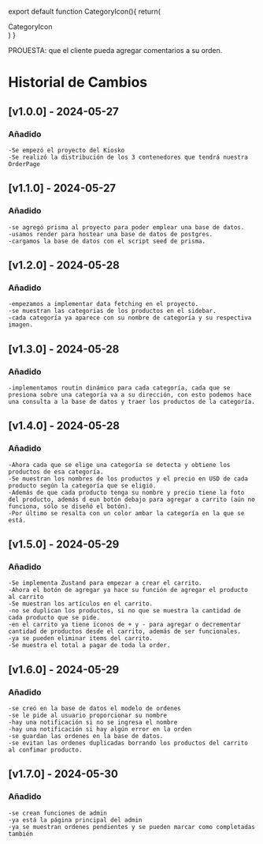 export default function CategoryIcon(){
    return(
        <div>CategoryIcon</div>
    )
}

PROUESTA: que el cliente pueda agregar comentarios a su orden.
# Historial de Cambios

## [v1.0.0] - 2024-05-27

### Añadido

    -Se empezó el proyecto del Kiosko
    -Se realizó la distribución de los 3 contenedores que tendrá nuestra OrderPage

## [v1.1.0] - 2024-05-27

### Añadido

    -se agregó prisma al proyecto para poder emplear una base de datos.
    -usamos render para hostear una base de datos de postgres.
    -cargamos la base de datos con el script seed de prisma.

## [v1.2.0] - 2024-05-28

### Añadido

    -empezamos a implementar data fetching en el proyecto.
    -se muestran las categorias de los productos en el sidebar.
    -cada categoría ya aparece con su nombre de categoría y su respectiva imagen.
    
## [v1.3.0] - 2024-05-28

### Añadido

    -implementamos routin dinámico para cada categoría, cada que se presiona sobre una categoría va a su dirección, con esto podemos hace una consulta a la base de datos y traer los productos de la categoría.

## [v1.4.0] - 2024-05-28

### Añadido

    -Ahora cada que se elige una categoría se detecta y obtiene los productos de esa categoría.
    -Se muestran los nombres de los productos y el precio en USD de cada producto según la categoría que se eligió.
    -Además de que cada producto tenga su nombre y precio tiene la foto del producto, además d eun botón debajo para agregar a carrito (aún no funciona, sólo se diseñó el botón).
    -Por último se resalta con un color ambar la categoría en la que se está.

## [v1.5.0] - 2024-05-29

### Añadido

    -Se implementa Zustand para empezar a crear el carrito.
    -Ahora el botón de agregar ya hace su función de agregar el producto al carrito
    -Se muestran los artículos en el carrito.
    -no se duplican los productos, si no que se muestra la cantidad de cada producto que se pide.
    -en el carrito ya tiene íconos de + y - para agregar o decrementar cantidad de productos desde el carrito, además de ser funcionales.
    -ya se pueden eliminar items del carrito.
    -Se muestra el total a pagar de toda la order.

## [v1.6.0] - 2024-05-29

### Añadido

    -se creó en la base de datos el modelo de ordenes 
    -se le pide al usuario proporcionar su nombre
    -hay una notificación si no se ingresa el nombre
    -hay una notificación si hay algún error en la orden
    -se guardan las ordenes en la base de datos.
    -se evitan las ordenes duplicadas borrando los productos del carrito al confimar producto.
    
## [v1.7.0] - 2024-05-30

### Añadido

    -se crean funciones de admin
    -ya está la página principal del admin
    -ya se muestran ordenes pendientes y se pueden marcar como completadas también
    
